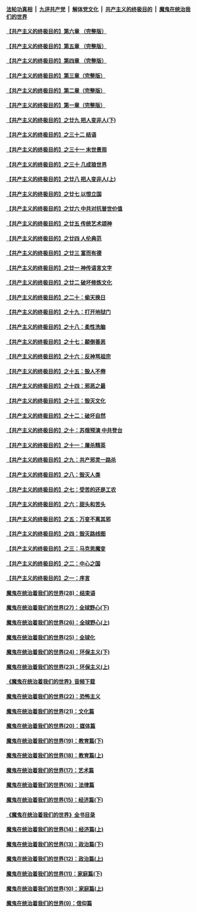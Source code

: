####  [法轮功真相](../../../../basic/blob/master/README.md?t=04072030) &nbsp;|&nbsp; [九评共产党](../../../../9ping.md/blob/master/README.md?t=04072030) &nbsp;|&nbsp; [解体党文化](../../../../jtdwh.md/blob/master/README.md?t=04072030)  &nbsp;|&nbsp; [共产主义的终极目的](../../../../gczydzjmd.md/blob/master/README.md?t=04072030) &nbsp;|&nbsp; [魔鬼在统治我们的世界](../../../../mgztzwmdsj.md/blob/master/README.md?t=04072030) 

#### [【共产主义的终极目的】第六章 （完整版）](../pages/nsc422/n11428913.md?t=04072030) 

#### [【共产主义的终极目的】第五章 （完整版）](../pages/nsc422/n11428912.md?t=04072030) 

#### [【共产主义的终极目的】第四章 （完整版）](../pages/nsc422/n11428907.md?t=04072030) 

#### [【共产主义的终极目的】第三章（完整版）](../pages/nsc422/n11428848.md?t=04072030) 

#### [【共产主义的终极目的】第二章（完整版）](../pages/nsc422/n11428831.md?t=04072030) 

#### [【共产主义的终极目的】第一章（完整版）](../pages/nsc422/n11417651.md?t=04072030) 

#### [【共产主义的终极目的】之廿九 把人变非人(下)](../pages/nsc422/n11344140.md?t=04072030) 

#### [【共产主义的终极目的】之三十二 结语](../pages/nsc422/n11360535.md?t=04072030) 

#### [【共产主义的终极目的】之三十一 末世景观](../pages/nsc422/n11351129.md?t=04072030) 

#### [【共产主义的终极目的】之三十 几成狼世界](../pages/nsc422/n11348280.md?t=04072030) 

#### [【共产主义的终极目的】之廿八 把人变非人(上)](../pages/nsc422/n11340492.md?t=04072030) 

#### [【共产主义的终极目的】之廿七 以恨立国](../pages/nsc422/n11336944.md?t=04072030) 

#### [【共产主义的终极目的】之廿六 中共对抗普世价值](../pages/nsc422/n11324785.md?t=04072030) 

#### [【共产主义的终极目的】之廿五 传统艺术颂神](../pages/nsc422/n11296396.md?t=04072030) 

#### [【共产主义的终极目的】之廿四 人伦典范](../pages/nsc422/n11296397.md?t=04072030) 

#### [【共产主义的终极目的】之廿三 富而有德](../pages/nsc422/n11283598.md?t=04072030) 

#### [【共产主义的终极目的】之廿一 神传语言文字](../pages/nsc422/n11263265.md?t=04072030) 

#### [【共产主义的终极目的】之廿二 破坏修炼文化](../pages/nsc422/n11245728.md?t=04072030) 

#### [【共产主义的终极目的】之二十：偷天换日](../pages/nsc422/n11238846.md?t=04072030) 

#### [【共产主义的终极目的】之十九：打开地狱门](../pages/nsc422/n11206376.md?t=04072030) 

#### [【共产主义的终极目的】之十八：柔性洗脑](../pages/nsc422/n11199994.md?t=04072030) 

#### [【共产主义的终极目的】之十七：颠倒善恶](../pages/nsc422/n11179782.md?t=04072030) 

#### [【共产主义的终极目的】之十六：反神骂祖宗](../pages/nsc422/n11166798.md?t=04072030) 

#### [【共产主义的终极目的】之十五：毁人不倦](../pages/nsc422/n11166792.md?t=04072030) 

#### [【共产主义的终极目的】之十四：邪恶之最](../pages/nsc422/n11150249.md?t=04072030) 

#### [【共产主义的终极目的】之十三：毁灭文化](../pages/nsc422/n11135227.md?t=04072030) 

#### [【共产主义的终极目的】之十二：破坏自然](../pages/nsc422/n11135214.md?t=04072030) 

#### [【共产主义的终极目的】之十：苏俄预演 中共登台](../pages/nsc422/n11118424.md?t=04072030) 

#### [【共产主义的终极目的】之十一：屠杀精英](../pages/nsc422/n11118442.md?t=04072030) 

#### [【共产主义的终极目的】之九：共产邪灵一路杀](../pages/nsc422/n11114139.md?t=04072030) 

#### [【共产主义的终极目的】之八：毁灭人类](../pages/nsc422/n11108503.md?t=04072030) 

#### [【共产主义的终极目的】之七：受苦的还是工农](../pages/nsc422/n11101809.md?t=04072030) 

#### [【共产主义的终极目的】之六：甜头和苦头](../pages/nsc422/n11096971.md?t=04072030) 

#### [【共产主义的终极目的】之五：万变不离其邪](../pages/nsc422/n11091285.md?t=04072030) 

#### [【共产主义的终极目的】之四：毁灭路线图](../pages/nsc422/n11086284.md?t=04072030) 

#### [【共产主义的终极目的】之三：马克思魔变](../pages/nsc422/n11061941.md?t=04072030) 

#### [【共产主义的终极目的】之二：中心之国](../pages/nsc422/n11047728.md?t=04072030) 

#### [【共产主义的终极目的】之一：序言](../pages/nsc422/n11086077.md?t=04072030) 

#### [魔鬼在统治着我们的世界(28)：结束语](../pages/nsc422/n10936246.md?t=04072030) 

#### [魔鬼在统治着我们的世界(27)：全球野心(下)](../pages/nsc422/n10928319.md?t=04072030) 

#### [魔鬼在统治着我们的世界(26)：全球野心(上)](../pages/nsc422/n10900318.md?t=04072030) 

#### [魔鬼在统治着我们的世界(25)：全球化](../pages/nsc422/n10788205.md?t=04072030) 

#### [魔鬼在统治着我们的世界(24)：环保主义(下)](../pages/nsc422/n10695307.md?t=04072030) 

#### [魔鬼在统治着我们的世界(23)：环保主义(上)](../pages/nsc422/n10688613.md?t=04072030) 

#### [《魔鬼在统治着我们的世界》音频下载](../pages/nsc422/n10635553.md?t=04072030) 

#### [魔鬼在统治着我们的世界(22)：恐怖主义](../pages/nsc422/n10614727.md?t=04072030) 

#### [魔鬼在统治着我们的世界(21)：文化篇](../pages/nsc422/n10597706.md?t=04072030) 

#### [魔鬼在统治着我们的世界(20)：媒体篇](../pages/nsc422/n10586579.md?t=04072030) 

#### [魔鬼在统治着我们的世界(19)：教育篇(下)](../pages/nsc422/n10564808.md?t=04072030) 

#### [魔鬼在统治着我们的世界(18)：教育篇(上)](../pages/nsc422/n10526970.md?t=04072030) 

#### [魔鬼在统治着我们的世界(17)：艺术篇](../pages/nsc422/n10499093.md?t=04072030) 

#### [魔鬼在统治着我们的世界(16)：法律篇](../pages/nsc422/n10485969.md?t=04072030) 

#### [魔鬼在统治着我们的世界(15)：经济篇(下)](../pages/nsc422/n10469975.md?t=04072030) 

#### [《魔鬼在统治着我们的世界》全书目录](../pages/nsc422/n10464261.md?t=04072030) 

#### [魔鬼在统治着我们的世界(14)：经济篇(上)](../pages/nsc422/n10457370.md?t=04072030) 

#### [魔鬼在统治着我们的世界(13)：政治篇(下)](../pages/nsc422/n10448270.md?t=04072030) 

#### [魔鬼在统治着我们的世界(12)：政治篇(上)](../pages/nsc422/n10444576.md?t=04072030) 

#### [魔鬼在统治着我们的世界(11)：家庭篇(下)](../pages/nsc422/n10440961.md?t=04072030) 

#### [魔鬼在统治着我们的世界(10)：家庭篇(上)](../pages/nsc422/n10435448.md?t=04072030) 

#### [魔鬼在统治着我们的世界(9)：信仰篇](../pages/nsc422/n10432159.md?t=04072030) 


